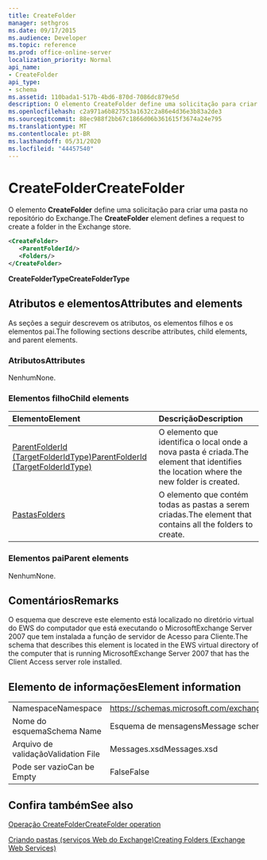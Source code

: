 ```yaml
---
title: CreateFolder
manager: sethgros
ms.date: 09/17/2015
ms.audience: Developer
ms.topic: reference
ms.prod: office-online-server
localization_priority: Normal
api_name:
- CreateFolder
api_type:
- schema
ms.assetid: 110bada1-517b-4bd6-870d-7086dc879e5d
description: O elemento CreateFolder define uma solicitação para criar uma pasta no repositório do Exchange.
ms.openlocfilehash: c2a971a6b827553a1632c2a86e4d36e3b83a2de3
ms.sourcegitcommit: 88ec988f2bb67c1866d06b361615f3674a24e795
ms.translationtype: MT
ms.contentlocale: pt-BR
ms.lasthandoff: 05/31/2020
ms.locfileid: "44457540"
---
```

# <a name="createfolder"></a><span data-ttu-id="65216-103">CreateFolder</span><span class="sxs-lookup"><span data-stu-id="65216-103">CreateFolder</span></span>

<span data-ttu-id="65216-104">O elemento **CreateFolder** define uma solicitação para criar uma pasta no repositório do Exchange.</span><span class="sxs-lookup"><span data-stu-id="65216-104">The **CreateFolder** element defines a request to create a folder in the Exchange store.</span></span> 
  
```xml
<CreateFolder>
   <ParentFolderId/>
   <Folders/>
</CreateFolder>
```

 <span data-ttu-id="65216-105">**CreateFolderType**</span><span class="sxs-lookup"><span data-stu-id="65216-105">**CreateFolderType**</span></span>
## <a name="attributes-and-elements"></a><span data-ttu-id="65216-106">Atributos e elementos</span><span class="sxs-lookup"><span data-stu-id="65216-106">Attributes and elements</span></span>

<span data-ttu-id="65216-107">As seções a seguir descrevem os atributos, os elementos filhos e os elementos pai.</span><span class="sxs-lookup"><span data-stu-id="65216-107">The following sections describe attributes, child elements, and parent elements.</span></span>
  
### <a name="attributes"></a><span data-ttu-id="65216-108">Atributos</span><span class="sxs-lookup"><span data-stu-id="65216-108">Attributes</span></span>

<span data-ttu-id="65216-109">Nenhum</span><span class="sxs-lookup"><span data-stu-id="65216-109">None.</span></span>
  
### <a name="child-elements"></a><span data-ttu-id="65216-110">Elementos filho</span><span class="sxs-lookup"><span data-stu-id="65216-110">Child elements</span></span>

|<span data-ttu-id="65216-111">**Elemento**</span><span class="sxs-lookup"><span data-stu-id="65216-111">**Element**</span></span>|<span data-ttu-id="65216-112">**Descrição**</span><span class="sxs-lookup"><span data-stu-id="65216-112">**Description**</span></span>|
|:-----|:-----|
|[<span data-ttu-id="65216-113">ParentFolderId (TargetFolderIdType)</span><span class="sxs-lookup"><span data-stu-id="65216-113">ParentFolderId (TargetFolderIdType)</span></span>](parentfolderid-targetfolderidtype.md) <br/> |<span data-ttu-id="65216-114">O elemento que identifica o local onde a nova pasta é criada.</span><span class="sxs-lookup"><span data-stu-id="65216-114">The element that identifies the location where the new folder is created.</span></span>  <br/> |
|[<span data-ttu-id="65216-115">Pastas</span><span class="sxs-lookup"><span data-stu-id="65216-115">Folders</span></span>](folders-ex15websvcsotherref.md) <br/> |<span data-ttu-id="65216-116">O elemento que contém todas as pastas a serem criadas.</span><span class="sxs-lookup"><span data-stu-id="65216-116">The element that contains all the folders to create.</span></span>  <br/> |
   
### <a name="parent-elements"></a><span data-ttu-id="65216-117">Elementos pai</span><span class="sxs-lookup"><span data-stu-id="65216-117">Parent elements</span></span>

<span data-ttu-id="65216-118">Nenhum</span><span class="sxs-lookup"><span data-stu-id="65216-118">None.</span></span>
  
## <a name="remarks"></a><span data-ttu-id="65216-119">Comentários</span><span class="sxs-lookup"><span data-stu-id="65216-119">Remarks</span></span>

<span data-ttu-id="65216-120">O esquema que descreve este elemento está localizado no diretório virtual do EWS do computador que está executando o MicrosoftExchange Server 2007 que tem instalada a função de servidor de Acesso para Cliente.</span><span class="sxs-lookup"><span data-stu-id="65216-120">The schema that describes this element is located in the EWS virtual directory of the computer that is running MicrosoftExchange Server 2007 that has the Client Access server role installed.</span></span>
  
## <a name="element-information"></a><span data-ttu-id="65216-121">Elemento de informações</span><span class="sxs-lookup"><span data-stu-id="65216-121">Element information</span></span>

|||
|:-----|:-----|
|<span data-ttu-id="65216-122">Namespace</span><span class="sxs-lookup"><span data-stu-id="65216-122">Namespace</span></span>  <br/> |https://schemas.microsoft.com/exchange/services/2006/messages  <br/> |
|<span data-ttu-id="65216-123">Nome do esquema</span><span class="sxs-lookup"><span data-stu-id="65216-123">Schema Name</span></span>  <br/> |<span data-ttu-id="65216-124">Esquema de mensagens</span><span class="sxs-lookup"><span data-stu-id="65216-124">Message schema</span></span>  <br/> |
|<span data-ttu-id="65216-125">Arquivo de validação</span><span class="sxs-lookup"><span data-stu-id="65216-125">Validation File</span></span>  <br/> |<span data-ttu-id="65216-126">Messages.xsd</span><span class="sxs-lookup"><span data-stu-id="65216-126">Messages.xsd</span></span>  <br/> |
|<span data-ttu-id="65216-127">Pode ser vazio</span><span class="sxs-lookup"><span data-stu-id="65216-127">Can be Empty</span></span>  <br/> |<span data-ttu-id="65216-128">False</span><span class="sxs-lookup"><span data-stu-id="65216-128">False</span></span>  <br/> |
   
## <a name="see-also"></a><span data-ttu-id="65216-129">Confira também</span><span class="sxs-lookup"><span data-stu-id="65216-129">See also</span></span>



[<span data-ttu-id="65216-130">Operação CreateFolder</span><span class="sxs-lookup"><span data-stu-id="65216-130">CreateFolder operation</span></span>](createfolder-operation.md)


[<span data-ttu-id="65216-131">Criando pastas (serviços Web do Exchange)</span><span class="sxs-lookup"><span data-stu-id="65216-131">Creating Folders (Exchange Web Services)</span></span>](https://msdn.microsoft.com/library/3b15b0ec-8691-45ed-9a24-a91ff732d6cf%28Office.15%29.aspx)

